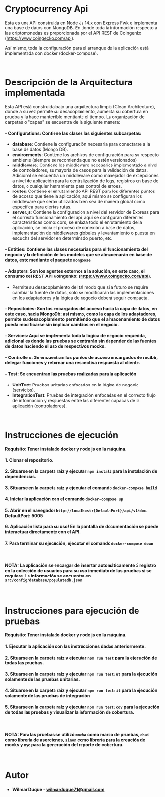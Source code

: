 # Cryptocurrency Api

Esta es una API construida en Node Js 14.x con Express Fwk e implementa una base de datos con MongoDB. En donde toda la información respecto a las criptomonedas es proporcionada por el API REST de Coingenko (https://www.coingecko.com/api).

Así mismo, toda la configuración para el arranque de la aplicación está implementada con docker (docker-compose).

<br>

# Descripción de la Arquitectura implementada

Esta API está construida bajo una arquitectura limpia (Clean Architecture), donde a su vez permite su desacoplamiento, aumenta su cobertura en prueba y la hace mantenible mentiante el tiempo.
La organización de carpetas o "capas" se encuentra de la siguiente manera:

#### **- Configurations**: Contiene las clases las siguientes subcarpetas:

- **database**: Contiene la configuración necesaria para conectarse a la base de datos (Mongo DB).
- **environments**: Contiene los archivos de configuración para su respecto ambiente (siempre se recomienda que no estén versionados)
- **middleware**: Contiene los middleware necesarios implementado a nivel de controladores, su mayoría de casos para la validación de datos. Adicional se encuentra un middleware como manejador de excepciones a nivel de aplicación para la centralización de logs, registros en base de datos, o cualquier herramienta para control de erroes.
- **routes**: Contiene el enrutamiendo API REST para los diferentes puntos de acceso que tiene la aplicación, aquí mismo se configuran los middleware que serán utilizados bien sea de manera global como específica para ciertas rutas.
- **server.js**: Contiene la configuración a nivel del servidor de Express para el correcto funcionamiento del api, aquí se configuran diferentes características como: cors, se enlaza todo el enrutamiento de la aplicación, se inicia el proceso de conexión a base de datos, implementación de middlewares globales y levantamiento o puesta en escucha del servidor en determinado puerto, etc.


#### **- Entities**: Contiene las clases necesarias para el funcionamiento del negocio y la definición de los modelos que se almacenarán en base de datos, esto mediante el paquete `mongoose`

#### **- Adapters**: Son los agentes externos a la solución, en este caso, el consumo del REST API Coingenko: (https://www.coingecko.com/api).

- Permite su desacoplamiento del tal modo que si a futuro se require cambiar la fuente de datos, solo se modificarán las implementaciones en los adaptadores y la lógica de negocio deberá seguir compacta.

#### **- Repositories**: Son los encargados del acceso hacia la capa de datos, en este caso, hacia MongoDb: así mismo, como la capa de los adaptadores, permite su desacoplamiento permitiendo que el almacenamiento de datos pueda modificarse sin implicar cambios en el negocio.

#### **- Services**: Aquí se implementa toda la lógica de negocio requerida, adicional es donde las pruebas se centrarán sin depender de las fuentes de datos haciendo el uso de respectivos mocks.

#### **- Controllers**: Se encuentran los puntos de acceso encargados de recibir, delegar funciones y retornar una respectiva respuesta al cliente.

#### **- Test**: Se encuentran las pruebas realizadas para la aplicación

- **UnitTest**: Pruebas unitarias enfocados en la lógica de negocio (servicios).
- **IntegrationTest**: Pruebas de integración enfocadas en el correcto flujo de información y respuestas entre las diferentes capacas de la aplicación (controladores).

<br>

# Instrucciones de ejecución

#### **Requisito:** Tener instalado docker y node js en la máquina.

#### **1.** Clonar el repositorio.

#### **2.** Situarse en la carpeta raíz y ejecutar `npm install` para la instalación de dependencias.

#### **3.** Situarse en la carpeta raíz y ejecutar el comando `docker-compose build`

#### **4.** Iniciar la aplicación con el comando `docker-compose up`

#### **5.** Abrir en el navegador `http://localhost:{DefaultPort}/api/v1/doc`. **DefaultPort: 5005**

#### **6.** Aplicación lista para su uso! En la pantalla de documentación se puede interactuar directamente con el API.

#### **7.** Para terminar su ejecución, ejecutar el comando `docker-compose down`

<br>

#### **NOTA:** La aplicación se encargar de insertar automáticamente 3 registro en la colección de usuarios para su uso inmediato de las pruebas si se requiere. La información se encuentra en `src/config/database/populatedb.json`

<br>

# Instrucciones para ejecución de pruebas

#### **Requisito:** Tener instalado docker y node js en la máquina.

#### **1.** Ejecutar la aplicación con las instrucciones dadas anteriormente.

#### **2.** Situarse en la carpeta raíz y ejecutar `npm run test` para la ejecución de todas las pruebas.

#### **3.** Situarse en la carpeta raíz y ejecutar `npm run test:ut` para la ejecución solamente de las pruebas unitarias.

#### **4.** Situarse en la carpeta raíz y ejecutar `npm run test:it` para la ejecución solamente de las pruebas de integración

#### **5.** Situarse en la carpeta raíz y ejecutar `npm run test:cov` para la ejecución de todas las pruebas y visualizar la información de cobertura.

<br>

#### **NOTA:** Para las pruebas se utilizó `mocha` como marco de pruebas, `chai` como librería de aserciones, `sinon` como librería para la creación de mocks y `nyc` para la generación del reporte de cobertura.

<br>

# Autor

- #### **Wilmar Duque** - wilmarduque71@gmail.com
